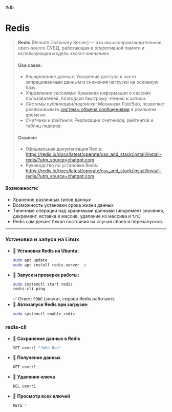 #db

# Redis

> **Redis** (Remote Dictionary Server) — это высокопроизводительная open-source СУБД, работающая в *оперативной* памяти и использующая модель «*ключ-значение*». 
> 
> #### **Use cases:**
> - *Кэширование данных:* Ускорение доступа к часто запрашиваемым данным и снижения нагрузки на основную базу. 
> - *Управление сессиями:*  Хранения информации о сессиях пользователей, благодаря быстрому чтению и записи.
> - *Системы публикации/подписки:* Механизм Pub/Sub, позволяет реализовывать [системы обмена сообщениями](3.%20Databases/Redis/Системы%20обмена%20сообщениями.md) в реальном времени.
> - *Счетчики и рейтинги:* Реализации счетчиков, рейтингов и таблиц лидеров.
> 
> #### Ссылки:
> - Официальная документация Redis: https://redis.io/docs/latest/operate/oss_and_stack/install/install-redis/?utm_source=chatgpt.com
> - Руководство по установке Redis: https://redis.io/docs/latest/operate/oss_and_stack/install/install-redis/?utm_source=chatgpt.com

#### Возможности:
- Хранение различных типов данных
- Возможность установки срока жизни данных
- Типичные операции над хранимыми данными (инкремент значения, декремент, вставка в массив, удаление из массива и т.п.)
- Redis сам делает бекап состояния на случай сбоев и перезапусков.

---

### **Установка и запуск на Linux**

- 📌 **Установка Redis на Ubuntu:**
	```sh
	sudo apt update
	sudo apt install redis-server -y
	```
- 📌 **Запуск и проверка работы:**
	```sh
	sudo systemctl start redis
	redis-cli ping
	```
	✅ Ответ: `PONG` (значит, сервер Redis работает).
- 📌 **Автозапуск Redis при загрузке:**
	```sh
	sudo systemctl enable redis
	```

### **redis-cli**

- 📌 **Сохранение данных в Redis**
	```sh
	SET user:1 "John Doe"
	```
- 📌 **Получение данных**
	```sh
	GET user:1
	```
- 📌 **Удаление ключа**
	```sh
	DEL user:1
	```
- 📌 **Просмотр всех ключей**
	```sh
	KEYS *
	```

